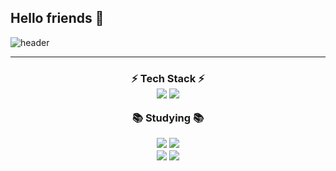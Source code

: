 ## Hello friends 👋

![header](https://capsule-render.vercel.app/api?type=waving&color=auto&height=300&section=header&text=Welcome%20to%20-nl-Gooner's%20Workplace&fontSize=45)


---
<h3 align="center">⚡ Tech Stack  ⚡
<br>
<img src="https://img.shields.io/badge/PYTHON-20232a.svg?style=for-the-badge&logo=react&logoColor=61DAFB" />
<img src="https://img.shields.io/badge/Database-20232a.svg?style=for-the-badge&logo=react&logoColor=61DAFB" />


📚 Studying 📚

<img src="https://img.shields.io/badge/SSAFY-20232a.svg?style=for-the-badge&logo=react&logoColor=61DAFB" />
<img src="https://img.shields.io/badge/TIL-20232a.svg?style=for-the-badge&logo=react&logoColor=61DAFB" />
<br>
<img src="https://img.shields.io/badge/정처기-20232a.svg?style=for-the-badge&logo=react&logoColor=61DAFB" />
<img src="https://img.shields.io/badge/취준-20232a.svg?style=for-the-badge&logo=react&logoColor=61DAFB" />




<!--
**palstn97/palstn97** is a ✨ _special_ ✨ repository because its `README.md` (this file) appears on your GitHub profile.

Here are some ideas to get you started:

- 🔭 I’m currently working on ...
- 🌱 I’m currently learning ...
- 👯 I’m looking to collaborate on ...
- 🤔 I’m looking for help with ...
- 💬 Ask me about ...
- 📫 How to reach me: ...
- 😄 Pronouns: ...
- ⚡ Fun fact: ...
-->
